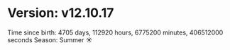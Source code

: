 # Version: v12.10.17
Time since birth: 4705 days, 112920 hours, 6775200 minutes, 406512000 seconds
Season: Summer ☀️
